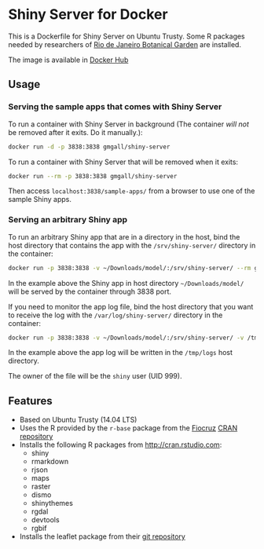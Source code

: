 Shiny Server for Docker
=======================

This is a Dockerfile for Shiny Server on Ubuntu Trusty. Some R packages needed by researchers of [Rio de Janeiro Botanical Garden](http://www.jbrj.gov.br/) are installed.

The image is available in [Docker Hub](https://registry.hub.docker.com/u/gmgall/shiny-server/)

## Usage

### Serving the sample apps that comes with Shiny Server

To run a container with Shiny Server in background (The container *will not* be removed after it exits. Do it manually.):

```sh
docker run -d -p 3838:3838 gmgall/shiny-server
```

To run a container with Shiny Server that will be removed when it exits:

```sh
docker run --rm -p 3838:3838 gmgall/shiny-server
```

Then access ``localhost:3838/sample-apps/`` from a browser to use one of the sample Shiny apps.

### Serving an arbitrary Shiny app 

To run an arbitrary Shiny app that are in a directory in the host, bind the host directory that contains the app with the ``/srv/shiny-server/`` directory in the container:

```sh
docker run -p 3838:3838 -v ~/Downloads/model/:/srv/shiny-server/ --rm gmgall/shiny-server
```

In the example above the Shiny app in host directory ``~/Downloads/model/`` will be served by the container through 3838 port.

If you need to monitor the app log file, bind the host directory that you want to receive the log with the ``/var/log/shiny-server/`` directory in the container:

```sh
docker run -p 3838:3838 -v ~/Downloads/model/:/srv/shiny-server/ -v /tmp/logs/:/var/log/shiny-server/  --rm gmgall/shiny-server
```

In the example above the app log will be written in the ``/tmp/logs`` host directory.

The owner of the file will be the ``shiny`` user (UID 999).

## Features

* Based on Ubuntu Trusty (14.04 LTS)
* Uses the R provided by the ``r-base`` package from the [Fiocruz](http://portal.fiocruz.br/pt-br) [CRAN repository](http://cran.fiocruz.br/)
* Installs the following R packages from http://cran.rstudio.com:
  - shiny
  - rmarkdown
  - rjson
  - maps
  - raster
  - dismo
  - shinythemes
  - rgdal
  - devtools
  - rgbif
* Installs the leaflet package from their [git repository](https://github.com/rstudio/leaflet)
